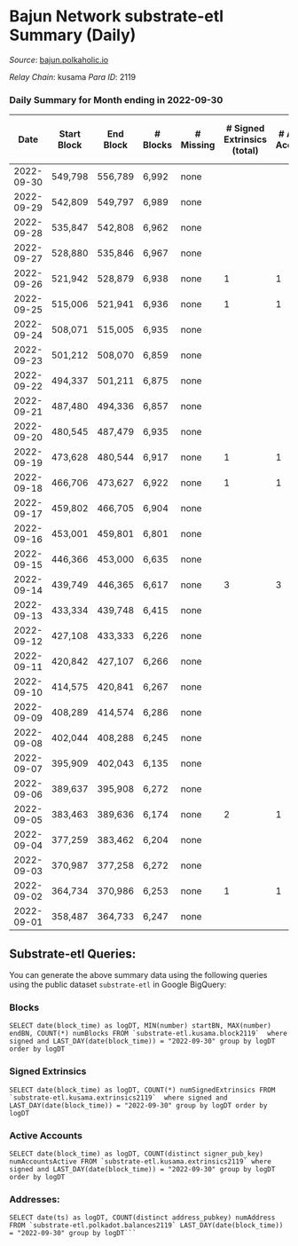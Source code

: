 # Bajun Network substrate-etl Summary (Daily)

_Source_: [bajun.polkaholic.io](https://bajun.polkaholic.io)

*Relay Chain*: kusama
*Para ID*: 2119



### Daily Summary for Month ending in 2022-09-30


| Date | Start Block | End Block | # Blocks | # Missing | # Signed Extrinsics (total) | # Active Accounts | # Addresses with Balances | # Events | # Transfers | # XCM Transfers In | # XCM Transfers Out |
| ---- | ----------- | --------- | -------- | --------- | --------------------------- | ----------------- | ------------------------- | -------- | ----------- | ------------------ | ------------------- |
| 2022-09-30 | 549,798 | 556,789 | 6,992 | none |  |  | 11 | 13,991 |   |   |   |
| 2022-09-29 | 542,809 | 549,797 | 6,989 | none |  |  |  | 13,982 |   |   |   |
| 2022-09-28 | 535,847 | 542,808 | 6,962 | none |  |  |  | 13,928 |   |   |   |
| 2022-09-27 | 528,880 | 535,846 | 6,967 | none |  |  |  | 13,938 |   |   |   |
| 2022-09-26 | 521,942 | 528,879 | 6,938 | none | 1 | 1 |  | 13,887 | 1  |   |   |
| 2022-09-25 | 515,006 | 521,941 | 6,936 | none | 1 | 1 |  | 13,882 | 1  |   |   |
| 2022-09-24 | 508,071 | 515,005 | 6,935 | none |  |  |  | 13,874 |   |   |   |
| 2022-09-23 | 501,212 | 508,070 | 6,859 | none |  |  |  | 13,725 |   |   |   |
| 2022-09-22 | 494,337 | 501,211 | 6,875 | none |  |  |  | 13,754 |   |   |   |
| 2022-09-21 | 487,480 | 494,336 | 6,857 | none |  |  |  | 13,718 |   |   |   |
| 2022-09-20 | 480,545 | 487,479 | 6,935 | none |  |  |  | 13,874 |   |   |   |
| 2022-09-19 | 473,628 | 480,544 | 6,917 | none | 1 | 1 |  | 13,842 | 1  |   |   |
| 2022-09-18 | 466,706 | 473,627 | 6,922 | none | 1 | 1 |  | 13,855 | 1  |   |   |
| 2022-09-17 | 459,802 | 466,705 | 6,904 | none |  |  |  | 13,812 |   |   |   |
| 2022-09-16 | 453,001 | 459,801 | 6,801 | none |  |  |  | 13,609 |   |   |   |
| 2022-09-15 | 446,366 | 453,000 | 6,635 | none |  |  |  | 13,274 |   |   |   |
| 2022-09-14 | 439,749 | 446,365 | 6,617 | none | 3 | 3 |  | 13,250 |   |   |   |
| 2022-09-13 | 433,334 | 439,748 | 6,415 | none |  |  |  | 12,834 |   |   |   |
| 2022-09-12 | 427,108 | 433,333 | 6,226 | none |  |  |  | 12,455 |   |   |   |
| 2022-09-11 | 420,842 | 427,107 | 6,266 | none |  |  |  | 12,536 |   |   |   |
| 2022-09-10 | 414,575 | 420,841 | 6,267 | none |  |  |  | 12,537 |   |   |   |
| 2022-09-09 | 408,289 | 414,574 | 6,286 | none |  |  |  | 12,576 |   |   |   |
| 2022-09-08 | 402,044 | 408,288 | 6,245 | none |  |  |  | 12,496 |   |   |   |
| 2022-09-07 | 395,909 | 402,043 | 6,135 | none |  |  | 8 | 12,274 |   |   |   |
| 2022-09-06 | 389,637 | 395,908 | 6,272 | none |  |  |  | 12,547 |   |   |   |
| 2022-09-05 | 383,463 | 389,636 | 6,174 | none | 2 | 1 |  | 12,359 |   |   |   |
| 2022-09-04 | 377,259 | 383,462 | 6,204 | none |  |  |  | 12,412 |   |   |   |
| 2022-09-03 | 370,987 | 377,258 | 6,272 | none |  |  | 8 | 12,547 |   |   |   |
| 2022-09-02 | 364,734 | 370,986 | 6,253 | none | 1 | 1 |  | 12,517 | 1  |   |   |
| 2022-09-01 | 358,487 | 364,733 | 6,247 | none |  |  |  | 12,497 |   |   |   |

## Substrate-etl Queries:
You can generate the above summary data using the following queries using the public dataset `substrate-etl` in Google BigQuery:


### Blocks
```
SELECT date(block_time) as logDT, MIN(number) startBN, MAX(number) endBN, COUNT(*) numBlocks FROM `substrate-etl.kusama.block2119`  where signed and LAST_DAY(date(block_time)) = "2022-09-30" group by logDT order by logDT
```


### Signed Extrinsics
```
SELECT date(block_time) as logDT, COUNT(*) numSignedExtrinsics FROM `substrate-etl.kusama.extrinsics2119`  where signed and LAST_DAY(date(block_time)) = "2022-09-30" group by logDT order by logDT
```


### Active Accounts
```
SELECT date(block_time) as logDT, COUNT(distinct signer_pub_key) numAccountsActive FROM `substrate-etl.kusama.extrinsics2119` where signed and LAST_DAY(date(block_time)) = "2022-09-30" group by logDT order by logDT
```


### Addresses:
```
SELECT date(ts) as logDT, COUNT(distinct address_pubkey) numAddress FROM `substrate-etl.polkadot.balances2119` LAST_DAY(date(block_time)) = "2022-09-30" group by logDT```

